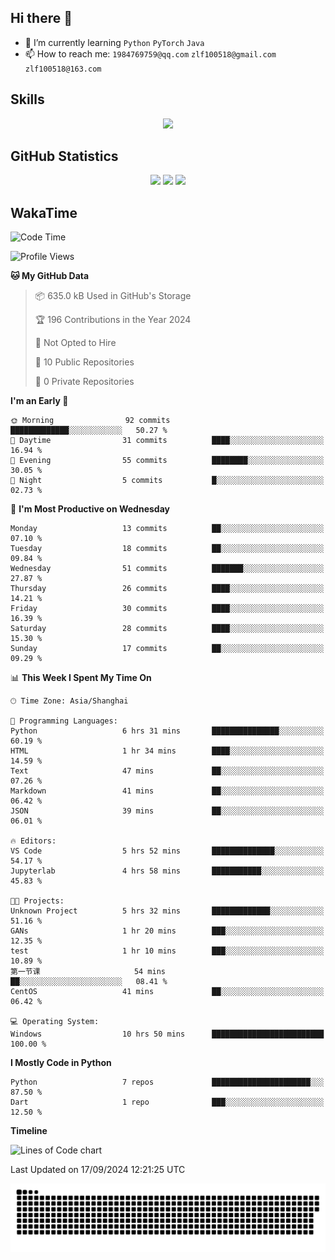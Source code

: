 ## Hi there 👋

- 🌱 I’m currently learning `Python` `PyTorch` `Java`
- 📫 How to reach me: `1984769759@qq.com` `zlf100518@gmail.com` `zlf100518@163.com`

## Skills
<div align="center"> <img src="https://skillicons.dev/icons?i=python,linux,git,github,html,css,js" /> </div>

## GitHub Statistics

<div align="center">
  <img src="https://github-readme-stats.vercel.app/api?username=mrcchenfeng&show_icons=true&theme=tokyonight" />
  <img src="https://github-readme-stats.vercel.app/api/top-langs/?username=mrcchenfeng&show_icons=true&theme=tokyonight" />
  <img src="https://github-readme-activity-graph.vercel.app/graph?username=mrcchenfeng&theme=xcode" />
</div>

## WakaTime

<!--START_SECTION:waka-->
![Code Time](http://img.shields.io/badge/Code%20Time-98%20hrs%2042%20mins-blue)

![Profile Views](http://img.shields.io/badge/Profile%20Views-0-blue)

**🐱 My GitHub Data** 

> 📦 635.0 kB Used in GitHub's Storage 
 > 
> 🏆 196 Contributions in the Year 2024
 > 
> 🚫 Not Opted to Hire
 > 
> 📜 10 Public Repositories 
 > 
> 🔑 0 Private Repositories 
 > 
**I'm an Early 🐤** 

```text
🌞 Morning                92 commits          █████████████░░░░░░░░░░░░   50.27 % 
🌆 Daytime                31 commits          ████░░░░░░░░░░░░░░░░░░░░░   16.94 % 
🌃 Evening                55 commits          ████████░░░░░░░░░░░░░░░░░   30.05 % 
🌙 Night                  5 commits           █░░░░░░░░░░░░░░░░░░░░░░░░   02.73 % 
```
📅 **I'm Most Productive on Wednesday** 

```text
Monday                   13 commits          ██░░░░░░░░░░░░░░░░░░░░░░░   07.10 % 
Tuesday                  18 commits          ██░░░░░░░░░░░░░░░░░░░░░░░   09.84 % 
Wednesday                51 commits          ███████░░░░░░░░░░░░░░░░░░   27.87 % 
Thursday                 26 commits          ████░░░░░░░░░░░░░░░░░░░░░   14.21 % 
Friday                   30 commits          ████░░░░░░░░░░░░░░░░░░░░░   16.39 % 
Saturday                 28 commits          ████░░░░░░░░░░░░░░░░░░░░░   15.30 % 
Sunday                   17 commits          ██░░░░░░░░░░░░░░░░░░░░░░░   09.29 % 
```


📊 **This Week I Spent My Time On** 

```text
🕑︎ Time Zone: Asia/Shanghai

💬 Programming Languages: 
Python                   6 hrs 31 mins       ███████████████░░░░░░░░░░   60.19 % 
HTML                     1 hr 34 mins        ████░░░░░░░░░░░░░░░░░░░░░   14.59 % 
Text                     47 mins             ██░░░░░░░░░░░░░░░░░░░░░░░   07.26 % 
Markdown                 41 mins             ██░░░░░░░░░░░░░░░░░░░░░░░   06.42 % 
JSON                     39 mins             ██░░░░░░░░░░░░░░░░░░░░░░░   06.01 % 

🔥 Editors: 
VS Code                  5 hrs 52 mins       ██████████████░░░░░░░░░░░   54.17 % 
Jupyterlab               4 hrs 58 mins       ███████████░░░░░░░░░░░░░░   45.83 % 

🐱‍💻 Projects: 
Unknown Project          5 hrs 32 mins       █████████████░░░░░░░░░░░░   51.16 % 
GANs                     1 hr 20 mins        ███░░░░░░░░░░░░░░░░░░░░░░   12.35 % 
test                     1 hr 10 mins        ███░░░░░░░░░░░░░░░░░░░░░░   10.89 % 
第一节课                     54 mins             ██░░░░░░░░░░░░░░░░░░░░░░░   08.41 % 
CentOS                   41 mins             ██░░░░░░░░░░░░░░░░░░░░░░░   06.42 % 

💻 Operating System: 
Windows                  10 hrs 50 mins      █████████████████████████   100.00 % 
```

**I Mostly Code in Python** 

```text
Python                   7 repos             ██████████████████████░░░   87.50 % 
Dart                     1 repo              ███░░░░░░░░░░░░░░░░░░░░░░   12.50 % 
```



**Timeline**

![Lines of Code chart](https://raw.githubusercontent.com/mrcchenfeng/mrcchenfeng/main/assets/bar_graph.png)


 Last Updated on 17/09/2024 12:21:25 UTC
<!--END_SECTION:waka-->

<div align="center"><img src="./assets/github-snake-dark.svg" /></div>
